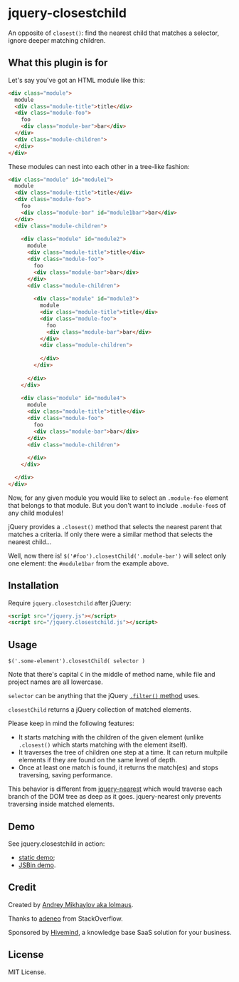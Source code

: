 jquery-closestchild
===================

An opposite of `closest()`: find the nearest child that matches a selector, ignore deeper matching children.


What this plugin is for
-----------------------

Let's say you've got an HTML module like this:

```html
<div class="module">
  module
  <div class="module-title">title</div>
  <div class="module-foo">
    foo
    <div class="module-bar">bar</div>
  </div>
  <div class="module-children">
  </div>
</div>

```

These modules can nest into each other in a tree-like fashion:

```html
<div class="module" id="module1">
  module
  <div class="module-title">title</div>
  <div class="module-foo">
    foo
    <div class="module-bar" id="module1bar">bar</div>
  </div>
  <div class="module-children">
  
    <div class="module" id="module2">
      module
      <div class="module-title">title</div>
      <div class="module-foo">
        foo
        <div class="module-bar">bar</div>
      </div>
      <div class="module-children">
      
        <div class="module" id="module3">
          module
          <div class="module-title">title</div>
          <div class="module-foo">
            foo
            <div class="module-bar">bar</div>
          </div>
          <div class="module-children">
          
          </div>
        </div>
        
      </div>
    </div>
    
    <div class="module" id="module4">
      module
      <div class="module-title">title</div>
      <div class="module-foo">
        foo
        <div class="module-bar">bar</div>
      </div>
      <div class="module-children">
      
      </div>
    </div>

  </div>
</div>

```

Now, for any given module you would like to select an `.module-foo` element that belongs to that module. But you don't want to include `.module-foo`s of any child modules!

jQuery provides a `.closest()` method that selects the nearest parent that matches a criteria. If only there were a similar method that selects the nearest child...

Well, now there is! `$('#foo').closestChild('.module-bar')` will select only one element: the `#module1bar` from the example above.


## Installation

Require `jquery.closestchild` after jQuery:


```html
<script src="/jquery.js"></script>
<script src="/jquery.closestchild.js"></script>
```


## Usage

```
$('.some-element').closestChild( selector )
```

Note that there's capital `C` in the middle of method name, while file and project names are all lowercase.

`selector` can be anything that the jQuery [`.filter()` method](http://api.jquery.com/filter/) uses.

`closestChild` returns a jQuery collection of matched elements.

Please keep in mind the following features:

* It starts matching with the children of the given element (unlike `.closest()` which starts matching with the element itself).
* It traverses the tree of children one step at a time. It can return multpile elements if they are found on the same level of depth.
* Once at least one match is found, it returns the match(es) and stops traversing, saving performance.

This behavior is different from [jquery-nearest](https://github.com/jstnjns/jquery-nearest) which would traverse each branch of the DOM tree as deep as it goes. jquery-nearest only prevents traversing inside matched elements.


## Demo

See jquery.closestchild in action:

  * [static demo](http://lolmaus.github.io/jquery.closestchild/);
  * [JSBin demo](http://jsbin.com/qaqil/1/edit?html,css,js,output).


## Credit

Created by [Andrey Mikhaylov aka lolmaus](http://github.com/lolmaus/).

Thanks to [adeneo](http://stackoverflow.com/users/965051/adeneo) from StackOverflow.

Sponsored by [Hivemind](http://hiveminded.net/), a knowledge base SaaS solution for your business.


## License

MIT License.
